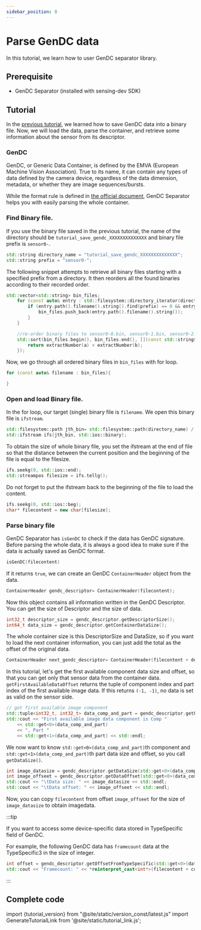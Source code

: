 ```yaml
---
sidebar_position: 8
---
```


# Parse GenDC data

In this tutorial, we learn how to user GenDC separator library.

## Prerequisite
 
* GenDC Separator (installed with sensing-dev SDK) 

## Tutorial

In the [previous tutorial](save-gendc), we learned how to save GenDC data into a binary file. Now, we will load the data, parse the container, and retrieve some information about the sensor from its descriptor.

### GenDC

GenDC, or Generic Data Container, is defined by the EMVA (European Machine Vision Association). True to its name, it can contain any types of data defined by the camera device, regardless of the data dimension, metadata, or whether they are image sequences/bursts. 

While the format rule is defined in [the official document](https://www.emva.org/wp-content/uploads/GenICam_GenDC_v1_1.pdf), GenDC Separator helps you with easily parsing the whole container.


### Find Binary file.   

If you use the binary file saved in the previous tutorial, the name of the directory should be `tutorial_save_gendc_XXXXXXXXXXXXXX` and binary file prefix is `sensor0-`.

```c++
std::string directory_name = "tutorial_save_gendc_XXXXXXXXXXXXXX";
std::string prefix = "sensor0-";
```

The following snippet attempts to retrieve all binary files starting with a specified prefix from a directory. It then reorders all the found binaries according to their recorded order.

```c++
std::vector<std::string> bin_files;
    for (const auto& entry : std::filesystem::directory_iterator(directory_name)) {
        if (entry.path().filename().string().find(prefix) == 0 && entry.is_regular_file() && entry.path().extension() == ".bin") {
            bin_files.push_back(entry.path().filename().string());
        }
    }

    //re-order binary files to sensor0-0.bin, sensor0-1.bin, sensor0-2.bin...
    std::sort(bin_files.begin(), bin_files.end(), [](const std::string& a, const std::string& b) {
        return extractNumber(a) < extractNumber(b);
    });
```

Now, we go through all ordered binary files in `bin_files` with for loop.

```c++
for (const auto& filename : bin_files){

}
```

### Open and load Binary file.  

In the for loop, our target (single) binary file is `filename`. We open this binary file is `ifstream`.

```c++
std::filesystem::path jth_bin= std::filesystem::path(directory_name) / std::filesystem::path(filename);
std::ifstream ifs(jth_bin, std::ios::binary);
```

To obtain the size of whole binary file, you set the ifstream at the end of file so that the distance between the current position and the beginning of the file is equal to the filesize. 

```c++
ifs.seekg(0, std::ios::end);
std::streampos filesize = ifs.tellg();
```

Do not forget to put the ifstream back to the beginning of the file to load the content.

```c++
ifs.seekg(0, std::ios::beg);
char* filecontent = new char[filesize];
```

### Parse binary file

GenDC Separator has `isGenDC` to check if the data has GenDC signature. Before parsing the whole data, it is always a good idea to make sure if the data is actually saved as GenDC format.

```c++
isGenDC(filecontent)
```

If it returns `true`, we can create an GenDC `ContainerHeader` object from the data.
```c++
ContainerHeader gendc_descriptor= ContainerHeader(filecontent);
```

Now this object contains all information written in the GenDC Descriptor. You can get the size of Descriptor and the size of data. 
```c++
int32_t descriptor_size = gendc_descriptor.getDescriptorSize();
int64_t data_size = gendc_descriptor.getContainerDataSize();
```

The whole container size is this DescriptorSize and DataSize, so if you want to load the next container information, you can just add the total as the offset of the original data.
```c++
ContainerHeader next_gendc_descriptor= ContainerHeader(filecontent + descriptor_size + data_size);
```

In this tutorial, let's get the first available component data size and offset, so that you can get only that sensor data from the container data. `getFirstAvailableDataOffset` returns the tuple of component index and part index of the first available image data. If this returns `(-1, -1)`, no data is set as valid on the sensor side.

```c++
// get first available image component
std::tuple<int32_t, int32_t> data_comp_and_part = gendc_descriptor.getFirstAvailableDataOffset(true);
std::cout << "First available image data component is Comp " 
    << std::get<0>(data_comp_and_part)
    << ", Part "
    << std::get<1>(data_comp_and_part) << std::endl;
```

We now want to know `std::get<0>(data_comp_and_part)`th component and `std::get<1>(data_comp_and_part)`th part data size and offset, so you call `getDataSize()`.

```c++
int image_datasize = gendc_descriptor.getDataSize(std::get<0>(data_comp_and_part), std::get<1>(data_comp_and_part));
int image_offseet = gendc_descriptor.getDataOffset(std::get<0>(data_comp_and_part), std::get<1>(data_comp_and_part));
std::cout << "\tData size: " << image_datasize << std::endl;
std::cout << "\tData offset: " << image_offseet << std::endl;

```

Now, you can copy `filecontent` from offset `image_offseet` for the size of `image_datasize` to obtain imagedata.


:::tip

If you want to access some device-specific data stored in TypeSpecific field of GenDC. 

For example, the following GenDC data has `framecount` data at the TypeSpecific3 in the size of integer.

```c++
int offset = gendc_descriptor.getOffsetFromTypeSpecific(std::get<0>(data_comp_and_part), std::get<1>(data_comp_and_part), 3, 0);
std::cout << "Framecount: " << *reinterpret_cast<int*>(filecontent + cursor + offset) << std::endl;             
```
:::



## Complete code

import {tutorial_version} from "@site/static/version_const/latest.js"
import GenerateTutorialLink from '@site/static/tutorial_link.js';

<GenerateTutorialLink language="cpp" tag={tutorial_version} tutorialfile="tutorial5_parse_gendc_data" />
